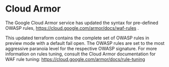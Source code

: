 # Cloud Armor
The Google Cloud Armor service has updated the syntax for pre-defined OWASP rules, https://cloud.google.com/armor/docs/waf-rules . 

This updated terraform contains the complete set of OWASP rules in preview mode with a default fail open. The OWASP rules are set to the most aggressive paranoia level for the respective OWASP signature. For more information on rules tuning, consult the Cloud Armor documentation for WAF rule tuning: https://cloud.google.com/armor/docs/rule-tuning
